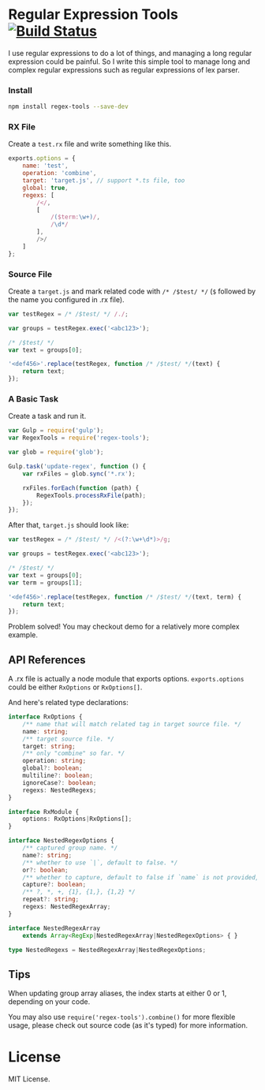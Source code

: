 ﻿# Regular Expression Tools [![Build Status](https://travis-ci.org/vilic/regex-tools.svg)](https://travis-ci.org/vilic/regex-tools)

I use regular expressions to do a lot of things, and managing a long regular expression could be painful.
So I write this simple tool to manage long and complex regular expressions such as regular expressions of lex parser.

### Install

```sh
npm install regex-tools --save-dev
```

### RX File

Create a `test.rx` file and write something like this.

```javascript
exports.options = {
    name: 'test',
    operation: 'combine',
    target: 'target.js', // support *.ts file, too
    global: true,
    regexs: [
		/</,
		[
			/($term:\w+)/,
			/\d*/
		],
		/>/
	]
};
```

### Source File

Create a `target.js` and mark related code with `/* /$test/ */` (`$` followed by the name you configured in .rx file).

```typescript
var testRegex = /* /$test/ */ /./;

var groups = testRegex.exec('<abc123>');

/* /$test/ */
var text = groups[0];

'<def456>'.replace(testRegex, function /* /$test/ */(text) {
	return text;
});
```

### A Basic Task

Create a task and run it.

```javascript
var Gulp = require('gulp');
var RegexTools = require('regex-tools');

var glob = require('glob');

Gulp.task('update-regex', function () {
    var rxFiles = glob.sync('*.rx');

    rxFiles.forEach(function (path) {
        RegexTools.processRxFile(path);
    });
});
```

After that, `target.js` should look like:

```javascript
var testRegex = /* /$test/ */ /<(?:\w+\d*)>/g;

var groups = testRegex.exec('<abc123>');

/* /$test/ */
var text = groups[0];
var term = groups[1];

'<def456>'.replace(testRegex, function /* /$test/ */(text, term) {
	return text;
});
```

Problem solved! You may checkout demo for a relatively more complex example.

## API References

A .rx file is actually a node module that exports options. `exports.options` could be either `RxOptions` or `RxOptions[]`.

And here's related type declarations:

```typescript
interface RxOptions {
	/** name that will match related tag in target source file. */
    name: string;
	/** target source file. */
    target: string;
	/** only "combine" so far. */
    operation: string;
    global?: boolean;
    multiline?: boolean;
    ignoreCase?: boolean;
    regexs: NestedRegexs;
}

interface RxModule {
    options: RxOptions|RxOptions[];
}

interface NestedRegexOptions {
	/** captured group name. */
    name?: string;
	/** whether to use `|`, default to false. */
    or?: boolean;
	/** whether to capture, default to false if `name` is not provided, otherwise true. */
    capture?: boolean;
	/** ?, *, +, {1}, {1,}, {1,2} */
    repeat?: string;
    regexs: NestedRegexArray;
}

interface NestedRegexArray
    extends Array<RegExp|NestedRegexArray|NestedRegexOptions> { }

type NestedRegexs = NestedRegexArray|NestedRegexOptions;
```

## Tips

When updating group array aliases, the index starts at either 0 or 1, depending on your code.

You may also use `require('regex-tools').combine()` for more flexible usage, please check out source code (as it's typed) for more information.

# License

MIT License.
